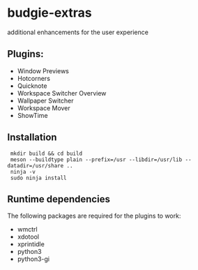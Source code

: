# budgie-extras

additional enhancements for the user experience

## Plugins: 

 - Window Previews
 - Hotcorners
 - Quicknote
 - Workspace Switcher Overview
 - Wallpaper Switcher
 - Workspace Mover
 - ShowTime
 
 ## Installation
 
     mkdir build && cd build
     meson --buildtype plain --prefix=/usr --libdir=/usr/lib --datadir=/usr/share ..
     ninja -v
     sudo ninja install

## Runtime dependencies

The following packages are required for the plugins to work:

 - wmctrl
 - xdotool
 - xprintidle
 - python3
 - python3-gi
